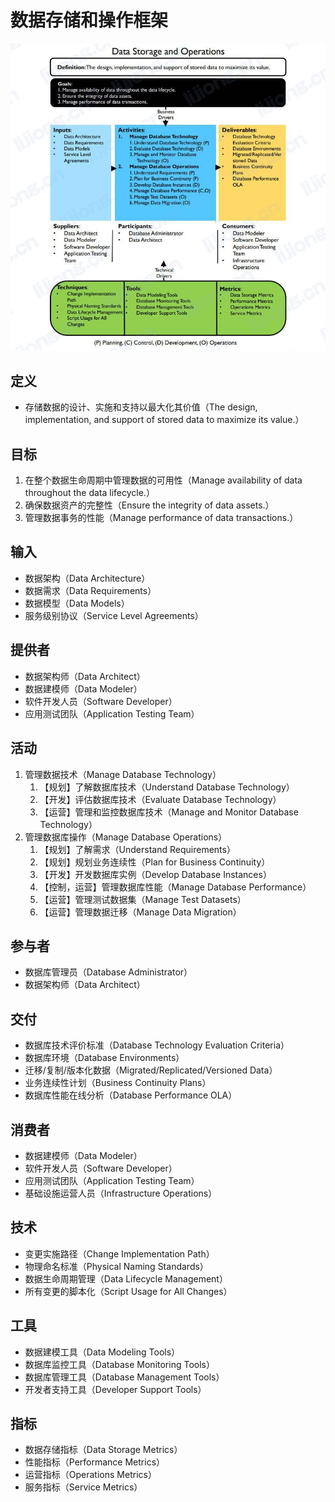 # **数据存储和操作框架**

![](assets/数据存储和操作框架/数据存储和操作.jpg)

## 定义

- 存储数据的设计、实施和支持以最大化其价值（The design, implementation, and support of stored data to maximize its value.）

## 目标

1. 在整个数据生命周期中管理数据的可用性（Manage availability of data throughout the data lifecycle.）
2. 确保数据资产的完整性（Ensure the integrity of data assets.）
3. 管理数据事务的性能（Manage performance of data transactions.）

## 输入

- 数据架构（Data Architecture）
- 数据需求（Data Requirements）
- 数据模型（Data Models）
- 服务级别协议（Service Level Agreements）

## 提供者

- 数据架构师（Data Architect）
- 数据建模师（Data Modeler）
- 软件开发人员（Software Developer）
- 应用测试团队（Application Testing Team）

## 活动

1. 管理数据技术（Manage Database Technology）
   1. 【规划】了解数据库技术（Understand Database Technology）
   2. 【开发】评估数据库技术（Evaluate Database Technology）
   3. 【运营】管理和监控数据库技术（Manage and Monitor Database Technology）
2. 管理数据库操作（Manage Database Operations）
   1. 【规划】了解需求（Understand Requirements）
   2. 【规划】规划业务连续性（Plan for Business Continuity）
   3. 【开发】开发数据库实例（Develop Database Instances）
   4. 【控制，运营】管理数据库性能（Manage Database Performance）
   5. 【运营】管理测试数据集（Manage Test Datasets）
   6. 【运营】管理数据迁移（Manage Data Migration）

## 参与者

- 数据库管理员（Database Administrator）
- 数据架构师（Data Architect）

## 交付

- 数据库技术评价标准（Database Technology Evaluation Criteria）
- 数据库环境（Database Environments）
- 迁移/复制/版本化数据（Migrated/Replicated/Versioned Data）
- 业务连续性计划（Business Continuity Plans）
- 数据库性能在线分析（Database Performance OLA）

## 消费者

- 数据建模师（Data Modeler）
- 软件开发人员（Software Developer）
- 应用测试团队（Application Testing Team）
- 基础设施运营人员（Infrastructure Operations）

## 技术

- 变更实施路径（Change Implementation Path）
- 物理命名标准（Physical Naming Standards）
- 数据生命周期管理（Data Lifecycle Management）
- 所有变更的脚本化（Script Usage for All Changes）

## 工具

- 数据建模工具（Data Modeling Tools）
- 数据库监控工具（Database Monitoring Tools）
- 数据库管理工具（Database Management Tools）
- 开发者支持工具（Developer Support Tools）

## 指标

- 数据存储指标（Data Storage Metrics）
- 性能指标（Performance Metrics）
- 运营指标（Operations Metrics）
- 服务指标（Service Metrics）